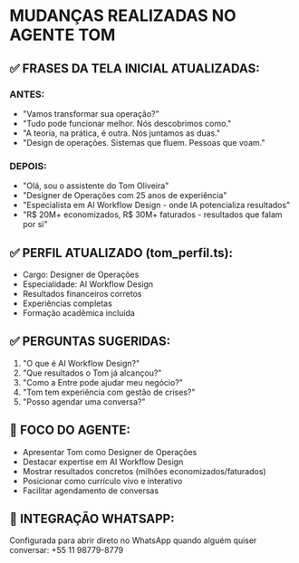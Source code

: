 # MUDANÇAS REALIZADAS NO AGENTE TOM

## ✅ FRASES DA TELA INICIAL ATUALIZADAS:

### ANTES:
- "Vamos transformar sua operação?"
- "Tudo pode funcionar melhor. Nós descobrimos como."
- "A teoria, na prática, é outra. Nós juntamos as duas."
- "Design de operações. Sistemas que fluem. Pessoas que voam."

### DEPOIS:
- "Olá, sou o assistente do Tom Oliveira"
- "Designer de Operações com 25 anos de experiência"
- "Especialista em AI Workflow Design - onde IA potencializa resultados"
- "R$ 20M+ economizados, R$ 30M+ faturados - resultados que falam por si"

## ✅ PERFIL ATUALIZADO (tom_perfil.ts):
- Cargo: Designer de Operações
- Especialidade: AI Workflow Design
- Resultados financeiros corretos
- Experiências completas
- Formação acadêmica incluída

## ✅ PERGUNTAS SUGERIDAS:
1. "O que é AI Workflow Design?"
2. "Que resultados o Tom já alcançou?"
3. "Como a Entre pode ajudar meu negócio?"
4. "Tom tem experiência com gestão de crises?"
5. "Posso agendar uma conversa?"

## 🎯 FOCO DO AGENTE:
- Apresentar Tom como Designer de Operações
- Destacar expertise em AI Workflow Design
- Mostrar resultados concretos (milhões economizados/faturados)
- Posicionar como currículo vivo e interativo
- Facilitar agendamento de conversas

## 📱 INTEGRAÇÃO WHATSAPP:
Configurada para abrir direto no WhatsApp quando alguém quiser conversar:
+55 11 98779-8779